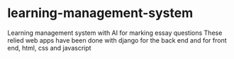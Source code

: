 # learning-management-system
Learning management system with AI for marking essay questions
These relied web apps have been done with django for the back end and for front end, html, css and javascript
